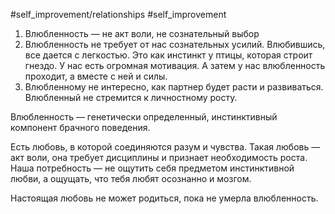 #self_improvement/relationships  #self_improvement 

1) Влюбленность — не акт воли, не сознательный выбор
2) Влюбленность не требует от нас сознательных усилий. Влюбившись, все дается с легкостью. Это как инстинкт у птицы, которая строит гнездо. У нас есть огромная мотивация. А затем у нас влюбленность проходит, а вместе с ней и силы.
3) Влюбленному не интересно, как партнер будет расти и развиваться. Влюбленный не стремится к личностному росту.

Влюбленность — генетически определенный, инстинктивный компонент брачного поведения.

Есть любовь, в которой соединяются разум и чувства. Такая любовь — акт воли, она требует дисциплины и признает необходимость роста.
Наша потребность — не ощутить себя предметом инстинктивной любви, а ощущать, что тебя любят осознанно и мозгом.

Настоящая любовь не может родиться, пока не умерла влюбленность.
